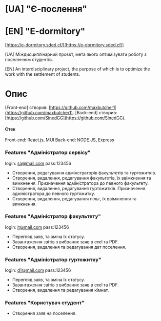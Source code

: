 # [UA] "Є-послення"
# [EN] "E-dormitory"

[https://e-dormitory.sded.cf/](https://e-dormitory.sded.cf/)


[UA]
Міждисциплінарний проєкт, мета якого оптимізувати роботу з поселенням студентів.

[EN]
An interdisciplinary project, the purpose of which is to optimize the work with the settlement of students.

# Опис

[Front-end] створив: [https://github.com/maxbutcher1](https://github.com/maxbutcher1).
[Back-end] створив: [https://github.com/SinedGG](https://github.com/SinedGG). 

#### Стек
Front-end: React.js, MUI
Back-end: NODE.JS, Express 
### Features "Адміністратор сервісу"
login: sa@mail.com
pass:123456
- Створення, редагування адмінстраторів факультетів та гуртожитків.
- Створення, видалення, редагування факультетів, їх ввімкнення та вимкнення. Призначення адміністратора до певного факультету.
- Створення, видалення, редагування гуртожитків. Призначення адміністратора до певного гуртожитку.
- Створення, видалення, редагування пільг, їх ввімкнення та вимкнення.

### Features "Адміністратор факультету"
login: it@mail.com
pass:123456
- Перегляд заяв, та зміна їх статусу.
- Завантаження звітів з вибраних заяв в exel та PDF.
- Створення, видалення та редагування дат поселення.

### Features "Адміністратор гуртожитку"
login: d1@mail.com
pass:123456
- Перегляд заяв, та зміна їх статусу.
- Завантаження звітів з вибраних заяв в exel та PDF.
- Створення, видалення та редагування кімнат.

### Features "Користувач студент"
- Створення заяв на поселення.








